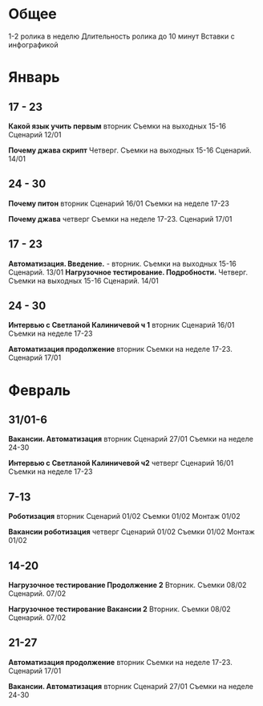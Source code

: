 # Общее
1-2 ролика в неделю
Длительность ролика до 10 минут
Вставки с инфографикой

# Январь

## 17 - 23
__Какой язык учить первым__
вторник
Съемки на выходных 15-16
Сценарий 12/01

__Почему джава скрипт__
Четверг. 
Съемки на выходных 15-16
Сценарий. 14/01

## 24 - 30
__Почему питон__
вторник
Сценарий 16/01
Съемки на неделе 17-23

__Почему джава__
четверг
Съемки на неделе 17-23.
Сценарий 17/01



## 17 - 23
__Автоматизация. Введение.__ - вторник. Съемки на выходных 15-16
Сценарий. 13/01
__Нагрузочное тестирование. Подробности.__ 
Четверг. Съемки на выходных 15-16
Сценарий. 14/01

## 24 - 30
__Интервью с Светланой Калиничевой ч 1__ 
вторник
Сценарий 16/01
Съемки на неделе 17-23

__Автоматизация продолжение__
вторник
Съемки на неделе 17-23.
Сценарий 17/01

# Февраль
## 31/01-6
__Вакансии. Автоматизация__
вторник
Сценарий 27/01
Съемки на неделе 24-30

__Интервью с Светланой Калиничевой ч2__ 
четверг
Сценарий 16/01
Съемки на неделе 17-23

## 7-13
__Роботизация__
вторник
Сценарий 01/02
Съемки 01/02
Монтаж 01/02

__Вакансии роботизация__
четверг
Сценарий 01/02
Съемки 01/02
Монтаж 01/02

## 14-20
__Нагрузочное тестирование Продолжение 2__
Вторник. 
Съемки 08/02
Сценарий. 07/02

__Нагрузочное тестирование Вакансии 2__
Вторник. 
Съемки 08/02
Сценарий. 07/02

## 21-27
__Автоматизация продолжение__
вторник
Съемки на неделе 17-23.
Сценарий 17/01

__Вакансии. Автоматизация__
вторник
Сценарий 27/01
Съемки на неделе 24-30




